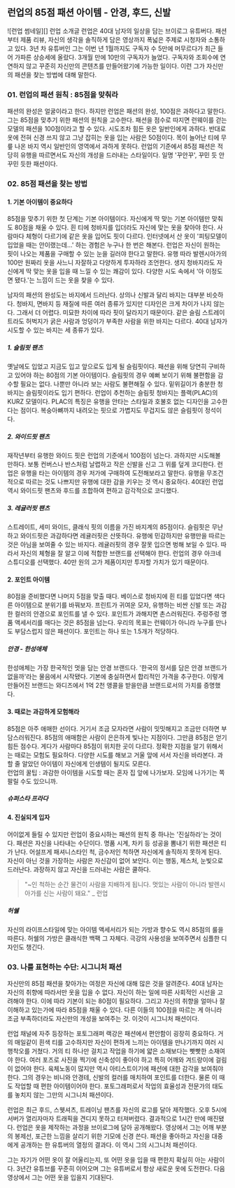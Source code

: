 ## 런업의 85점 패션 아이템 - 안경, 후드, 신발

![런업 썸네일][]
런업 소개글
런업은 40대 남자의 일상을 담는 브이로그 유튜버다.
패션부터 제품 리뷰, 자신의 생각을 솔직하게 담은 영상까지 폭넓은 주제로 시청자와 소통하고 있다.
3년 차 유튜버인 그는 이번 년 1월까지도 구독자 수 5만에 머무르다가 최근 들어 가파른 상승세에 올랐다.
3개월 만에 10만의 구독자가 늘었다.
구독자와 조회수에 연연하지 않고 꾸준히 자신만의 콘텐츠를 만들어왔기에 가능한 일이다.
이런 그가 자신만의 패션을 찾는 방법에 대해 말한다.

### 01. 런업의 패션 원칙 : 85점을 맞춰라
패션의 완성은 얼굴이라고 한다.
하지만 런업은 패션의 완성, 100점은 과하다고 말한다.
그는 85점을 맞추기 위한 패션의 원칙을 고수한다.
패션을 점수로 따지면 런웨이를 걷는 모델의 패션을 100점이라고 할 수 있다.
시도조차 힘든 옷은 일반인에게 과하다.
반대로 옷에 전혀 신경 쓰지 않고 그냥 잡히는 옷을 입는 사람은 50점이다.
목이 늘어난 티에 무릎 나온 바지 역시 일반인의 영역에서 과하게 못하다.
런업의 기준에서 85점 패션은 적당히 유행을 따르면서도 자신의 개성을 드러내는 스타일이다.
일명 '꾸안꾸', 꾸민 듯 안 꾸민 듯한 패션이다.

### 02. 85점 패션을 찾는 방법
#### 1. 기본 아이템이 중요하다
85점을 맞추기 위한 첫 단계는 기본 아이템이다.
자신에게 딱 맞는 기본 아이템만 맞춰도 80점을 채울 수 있다.
흰 티에 청바지를 입더라도 자신에 맞는 옷을 찾아야 한다.
사람마다 체형이 다르기에 같은 옷을 입어도 핏이 다르다.
인터넷에서 산 옷이 '피팅모델이 입었을 때는 안이랬는데...' 하는 경험은 누구나 한 번은 해본다.
런업은 자신이 원하는 핏이 나오는 제품을 구매할 수 있는 눈을 길러야 한다고 말한다.
유행 따라 발렌시아가의 100만 원짜리 옷을 사느니 자잘하고 다양하게 투자하라 조언한다.
생지 청바지라도 자신에게 딱 맞는 옷을 입을 때 느낄 수 있는 쾌감이 있다.
다양한 시도 속에서 '아 이정도면 됐다.'는 느낌이 드는 옷을 찾을 수 있다.

남자의 패션의 완성도는 바지에서 드러난다.
상의나 신발과 달리 바지는 대부분 비슷하다.
청바지, 면바지 등 재질에 따른 여러 종류가 있지만 디자인은 크게 차이가 나지 않는다.
그래서 더 어렵다.
미묘한 차이에 따라 핏이 달라지기 때문이다.
같은 슬림 스트레이트라도 허벅지가 굵은 사람과 엉덩이가 부족한 사람을 위한 바지는 다르다.
40대 남자가 시도할 수 있는 바지는 세 종류가 있다.

##### 1. 슬림핏 팬츠
옛날에도 입었고 지금도 입고 앞으로도 입게 될 슬림핏이다.
패션을 위해 당연히 구비하고 있어야 하는 80점의 기본 아이템이다.
슬림핏의 경우 예뻐 보이기 위해 불편함을 감수할 필요는 없다.
나뿐만 아니라 보는 사람도 불편해질 수 있다.
밑위길이가 충분한 청바지는 슬림핏이라도 입기 편하다.
런업이 추천하는 슬림핏 청바지는 플랙(PLAC)의 KURZ 모델이다.
PLAC의 특징은 유행을 안타는 스타일과 호불호 없는 디자인을 고수한다는 점이다.
복숭아뼈까지 내려오는 핏으로 가볍지도 무겁지도 않은 슬림핏이 정석이다.

##### 2. 와이드핏 팬츠
재작년부터 유행한 와이드 핏은 런업의 기준에서 100점이 넘는다.
과하지만 시도해볼 만하다.
보통 컨버스나 반스처럼 날렵하고 작은 신발을 신고 그 위를 덮게 코디한다.
런업은 유행을 타는 아이템의 경우 저가에 구매하여 도전해보라고 말한다.
유행을 무조건적으로 따르는 것도 나쁘지만 유행에 대한 감을 키우는 것 역시 중요하다.
40대인 런업 역시 와이드핏 팬츠와 후드를 조합하여 편하고 감각적으로 코디했다.

##### 3. 레귤러핏 팬츠
스트레이트, 세미 와이드, 클래식 핏의 이름을 가진 바지계의 85점이다.
슬림핏은 무난하고 와이드핏은 과감하다면 레귤러핏은 산뜻하다.
유행에 민감하지만 유행만을 따르는 것은 아님을 보여줄 수 있는 바지다.
레귤러핏의 경우 잘못 입으면 벙해 보일 수 있다.
따라서 자신의 체형을 잘 알고 이에 적합한 브랜드를 선택해야 한다.
런업의 경우 아크네 스튜디오를 선택했다.
40만 원의 고가 제품이지만 투자할 가치가 있기 때문이다.

#### 2. 포인트 아이템
80점을 준비했다면 나머지 5점을 맞출 때다.
베이스로 청바지에 흰 티를 입었다면 색다른 아이템으로 분위기를 바꿔보자.
프린트가 귀여운 모자, 유행하는 비싼 신발 또는 과감한 컬러의 안경으로 포인트를 낼 수 있다.
포인트가 과해지면 촌스러워진다.
주렁주렁 명품 액세서리를 매다는 것은 85점을 넘는다.
우리의 목표는 런웨이가 아니라 누구를 만나도 부담스럽지 않은 패션이다.
포인트는 하나 또는 1.5개가 적당하다.

##### 안경 - 한성애체
한성애체는 가장 한국적인 멋을 담는 안경 브랜드다.
'한국의 정서를 담은 안경 브랜드가 없을까'라는 물음에서 시작됐다.
기본에 충실하면서 합리적인 가격을 추구한다.
이렇게 만들어진 브랜드는 와디즈에서 1억 2천 앵콜을 받을만큼 브랜드로서의 가치를 증명했다.
<!---런업 안경 영상 보고 내용 추가-->

#### 3. 때로는 과감하게 모험해라
85점은 아주 애매한 선이다.
거기서 조금 모자라면 사람이 밋밋해지고 조금만 더하면 부담스러워진다.
85점의 애매함은 사람이 은은하게 빛나는 지점이다.
그만큼 85점은 얻기 힘든 점수다.
게다가 사람마다 85점이 위치한 곳이 다르다.
정확한 지점을 알기 위해서는 때로는 모험도 필요하다.
다양한 시도를 해보고 거울 앞에 서서 자신을 바라본다.
과할 줄 알았던 아이템이 자신에게 인생템이 될지도 모른다.<br>
런업의 꿀팁 : 과감한 아이템을 시도할 때는 혼자 집 앞에 나가보자.
모임에 나가기는 쪽팔릴 수도 있으니까.

##### 슈퍼스타 프라다
<!--런업인스타-->

#### 4. 진실되게 입자
어이없게 들릴 수 있지만 런업이 중요시하는 패션의 원칙 중 하나는 '진실하라'는 것이다.
패션은 자신을 나타내는 수단이다.
명품 시계, 차키 등 성공을 뽐내기 위한 패션은 티가 난다.
어설프게 패셔니스타인 척, 금수저인 척하면 자신에게 솔직하지 못하게 된다.
자신이 아닌 것을 가장하는 사람은 자신감이 없어 보인다.
이는 행동, 제스처, 눈빛으로 드러난다.
과장하지 않고 자신을 드러내는 사람은 쿨하다.
> "~인 척하는 순간 물건이 사람을 지배하게 됩니다.
멋있는 사람이 아니라 발렌시아가를 신는 사람이 돼요." _ 런업

##### 허쉘
자신의 라이프스타일에 맞는 아이템
액세서리가 되는 가방과 향수도 역시 85점의 룰을 따른다.
허쉘의 가방은 클래식한 백팩 그 자체다.
극강의 사용성을 보여주면서 심플한 디자인도 챙긴다.

### 03. 나를 표현하는 수단: 시그니처 패션
자신만의 85점 패션을 찾아가는 여정은 자신에 대해 많은 것을 알려준다.
40대 남자는 자신의 취향에 따라서만 옷을 입을 수 없다.
자신이 하는 일에 따른 사회적인 시선을 고려해야 한다.
이에 따라 기본이 되는 80점이 필요하다.
그리고 자신의 취향을 얼마나 잘 이해하고 있는가에 따라 85점을 채울 수 있다.
다른 이들의 100점을 따르는 게 아니라 조금 부족하더라도 자신만의 개성을 보여주는 것.
이것이 시그니처 패션이다.

런업 채널에 자주 등장하는 포토그래퍼 랙강은 패션에서 편안함이 굉장히 중요하다.
거의 매일같이 흰색 티를 고수하지만 자신이 편하게 느끼는 아이템을 만나기까지 여러 시행착오를 거쳤다.
거의 티 하나만 걸치고 작업을 하기에 얇은 소재보다는 빳빳한 소재여야 한다.
여러 포즈로 사진을 찍기에 신축성이 좋아야 하고 특히 어깨와 겨드랑이에 걸림이 없어야 한다.
육체노동이 많지만 역시 아티스트이기에 패션에 대한 감각을 보여줘야 한다.
그의 경우는 비니와 안경테, 신발의 컬러를 매치하여 포인트를 더한다.
물론 이 때도 작업할 때 편한 아이템이어야 한다.
포토그래퍼로서 작업의 효율성과 전문가의 태도를 놓치지 않는 그만의 시그니처 패션이다.

런업은 최근 후드, 스웻셔츠, 트레이닝 팬츠를 자신의 로고를 달아 제작했다.
오후 5시에 서버가 열리자마자 트래픽을 견디지 못하고 터져버렸다.
결과적으로 1시간 만에 매진됐다.
런업은 옷을 제작하는 과정을 브이로그에 담아 공개해왔다.
영상에서 그는 어깨 부분의 봉제선, 포근한 느낌을 살리기 위한 기모에 신경 쓴다.
패션을 좋아하고 자신을 대중에게 공개하는 한 유튜버의 열정의 결과다.
이 역시 그의 시그니처 패션이다.

그는 자기가 어떤 옷이 잘 어울리는지, 또 어떤 옷을 입을 때 편한지 확실히 아는 사람이다.
3년간 유튜브를 꾸준히 이어오며 그는 유튜버로서 항상 새로운 옷에 도전한다.
다음 영상에서 그는 어떤 옷을 입을지 기대된다.
<!--결론 수정-->